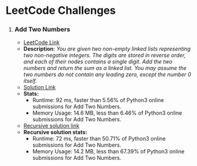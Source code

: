 # LeetCode Challenges

1. ### **Add Two Numbers**
    - [LeetCode Link](https://leetcode.com/problems/add-two-numbers/)
    - **Description**: *You are given two non-empty linked lists representing two non-negative integers. The digits are stored in reverse order, and each of their nodes contains a single digit. Add the two numbers and return the sum as a linked list. You may assume the two numbers do not contain any leading zero, except the number 0 itself.*
    - [Solution Link](https://github.com/ekselan/abw_cc/blob/main/leetcode/add_two_numbers.py)
    - **Stats:**
        - Runtime: 92 ms, faster than 5.56% of Python3 online submissions for Add Two Numbers.
        - Memory Usage: 14.6 MB, less than 6.46% of Python3 online submissions for Add Two Numbers.
    - [Recursive solution link](https://github.com/ekselan/abw_cc/blob/main/leetcode/add_two_numbers_II.py)
    - **Recursive solution stats:**
        - Runtime: 72 ms, faster than 50.71% of Python3 online submissions for Add Two Numbers.
        - Memory Usage: 14.2 MB, less than 67.39% of Python3 online submissions for Add Two Numbers.